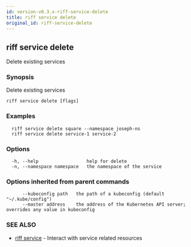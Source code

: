 ```yaml
---
id: version-v0.3.x-riff-service-delete
title: riff service delete
original_id: riff-service-delete
---
```

## riff service delete

Delete existing services

### Synopsis

Delete existing services

```
riff service delete [flags]
```

### Examples

```
  riff service delete square --namespace joseph-ns
  riff service delete service-1 service-2
```

### Options

```
  -h, --help                  help for delete
  -n, --namespace namespace   the namespace of the service
```

### Options inherited from parent commands

```
      --kubeconfig path   the path of a kubeconfig (default "~/.kube/config")
      --master address    the address of the Kubernetes API server; overrides any value in kubeconfig
```

### SEE ALSO

* [riff service](riff_service.md)	 - Interact with service related resources

